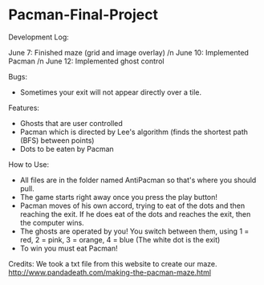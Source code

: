 
# Pacman-Final-Project

Development Log:

June 7: Finished maze (grid and image overlay) /n
June 10: Implemented Pacman /n
June 12: Implemented ghost control

Bugs:
- Sometimes your exit will not appear directly over a tile.

Features:
- Ghosts that are user controlled
- Pacman which is directed by Lee's algorithm (finds the shortest path (BFS) between points)
- Dots to be eaten by Pacman

How to Use:
- All files are in the folder named AntiPacman so that's where you should pull.
- The game starts right away once you press the play button!
- Pacman moves of his own accord, trying to eat of the dots and then reaching the exit. If he does eat of the dots and reaches the exit, then the computer wins.
- The ghosts are operated by you! You switch between them, using 1 = red, 2 = pink, 3 = orange, 4 = blue (The white dot is the exit)
- To win you must eat Pacman!

Credits:
We took a txt file from this website to create our maze.
http://www.pandadeath.com/making-the-pacman-maze.html 
  